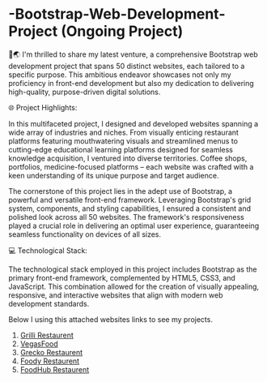# -Bootstrap-Web-Development-Project (Ongoing Project)

🌿🌏 I'm thrilled to share my latest venture, a comprehensive Bootstrap web development project that spans 50 distinct websites, each tailored to a specific purpose. This ambitious endeavor showcases not only my proficiency in front-end development but also my dedication to delivering high-quality, purpose-driven digital solutions.

🌐 Project Highlights:

In this multifaceted project, I designed and developed websites spanning a wide array of industries and niches. From visually enticing restaurant platforms featuring mouthwatering visuals and streamlined menus to cutting-edge educational learning platforms designed for seamless knowledge acquisition, I ventured into diverse territories. Coffee shops, portfolios, medicine-focused platforms – each website was crafted with a keen understanding of its unique purpose and target audience.

The cornerstone of this project lies in the adept use of Bootstrap, a powerful and versatile front-end framework. Leveraging Bootstrap's grid system, components, and styling capabilities, I ensured a consistent and polished look across all 50 websites. The framework's responsiveness played a crucial role in delivering an optimal user experience, guaranteeing seamless functionality on devices of all sizes.

💻 Technological Stack:

The technological stack employed in this project includes Bootstrap as the primary front-end framework, complemented by HTML5, CSS3, and JavaScript. This combination allowed for the creation of visually appealing, responsive, and interactive websites that align with modern web development standards.

Below I using this attached websites links to see my projects.

1) <a href="https://main--tranquil-speculoos-9477ac.netlify.app/">Grilli Restaurent</a>
2) <a href="https://main--dancing-kitten-f33b4e.netlify.app/">VegasFood</a>
3) <a href="https://main--quiet-fenglisu-626a99.netlify.app/">Grecko Restaurent</a>
4) <a href="https://main--visionary-sherbet-6457cc.netlify.app/">Foody Restaurent</a>
5) <a href="https://main--astonishing-croissant-4dd199.netlify.app/">FoodHub Restaurent</a>
